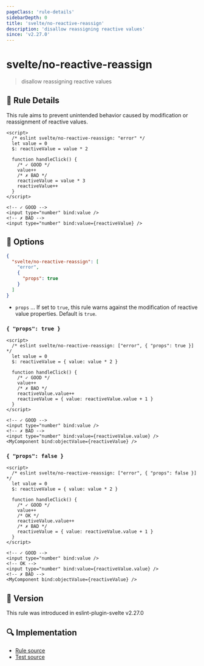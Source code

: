 ```yaml
---
pageClass: 'rule-details'
sidebarDepth: 0
title: 'svelte/no-reactive-reassign'
description: 'disallow reassigning reactive values'
since: 'v2.27.0'
---
```


# svelte/no-reactive-reassign

> disallow reassigning reactive values

## :book: Rule Details

This rule aims to prevent unintended behavior caused by modification or reassignment of reactive values.

<ESLintCodeBlock>

<!--eslint-skip-->

```svelte
<script>
  /* eslint svelte/no-reactive-reassign: "error" */
  let value = 0
  $: reactiveValue = value * 2

  function handleClick() {
    /* ✓ GOOD */
    value++
    /* ✗ BAD */
    reactiveValue = value * 3
    reactiveValue++
  }
</script>

<!-- ✓ GOOD -->
<input type="number" bind:value />
<!-- ✗ BAD -->
<input type="number" bind:value={reactiveValue} />
```

</ESLintCodeBlock>

## :wrench: Options

```json
{
  "svelte/no-reactive-reassign": [
    "error",
    {
      "props": true
    }
  ]
}
```

- `props` ... If set to `true`, this rule warns against the modification of reactive value properties. Default is `true`.

### `{ "props": true }`

<ESLintCodeBlock>

<!--eslint-skip-->

```svelte
<script>
  /* eslint svelte/no-reactive-reassign: ["error", { "props": true }] */
  let value = 0
  $: reactiveValue = { value: value * 2 }

  function handleClick() {
    /* ✓ GOOD */
    value++
    /* ✗ BAD */
    reactiveValue.value++
    reactiveValue = { value: reactiveValue.value + 1 }
  }
</script>

<!-- ✓ GOOD -->
<input type="number" bind:value />
<!-- ✗ BAD -->
<input type="number" bind:value={reactiveValue.value} />
<MyComponent bind:objectValue={reactiveValue} />
```

</ESLintCodeBlock>

### `{ "props": false }`

<ESLintCodeBlock>

<!--eslint-skip-->

```svelte
<script>
  /* eslint svelte/no-reactive-reassign: ["error", { "props": false }] */
  let value = 0
  $: reactiveValue = { value: value * 2 }

  function handleClick() {
    /* ✓ GOOD */
    value++
    /* OK */
    reactiveValue.value++
    /* ✗ BAD */
    reactiveValue = { value: reactiveValue.value + 1 }
  }
</script>

<!-- ✓ GOOD -->
<input type="number" bind:value />
<!-- OK -->
<input type="number" bind:value={reactiveValue.value} />
<!-- ✗ BAD -->
<MyComponent bind:objectValue={reactiveValue} />
```

</ESLintCodeBlock>

## :rocket: Version

This rule was introduced in eslint-plugin-svelte v2.27.0

## :mag: Implementation

- [Rule source](https://github.com/sveltejs/eslint-plugin-svelte/blob/main/src/rules/no-reactive-reassign.ts)
- [Test source](https://github.com/sveltejs/eslint-plugin-svelte/blob/main/tests/src/rules/no-reactive-reassign.ts)
